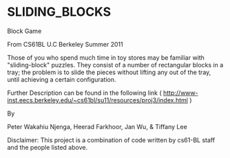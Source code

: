 SLIDING_BLOCKS
==============

Block Game

From CS61BL U.C Berkeley Summer 2011

Those of you who spend much time in toy stores may be familiar with "sliding-block" puzzles. They consist of a number of rectangular blocks in a tray; the problem is to slide the pieces without lifting any out of the tray, until achieving a certain configuration.

Further Description can be found in the following link ( http://www-inst.eecs.berkeley.edu/~cs61bl/su11/resources/proj3/index.html )

By

Peter Wakahiu Njenga,
Heerad Farkhoor,
Jan Wu, &
Tiffany Lee

Disclaimer: This project is a combination of code written by cs61-BL staff and the people listed above.
